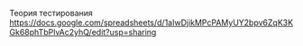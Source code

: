 Теория тестирования
https://docs.google.com/spreadsheets/d/1aIwDjikMPcPAMyUY2bpv6ZqK3KGk68phTbPlvAc2yhQ/edit?usp=sharing
